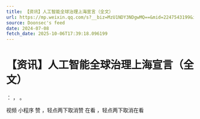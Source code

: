 ```yaml
---
title: 【资讯】人工智能全球治理上海宣言（全文）
url: https://mp.weixin.qq.com/s?__biz=MzU1NDY3NDgwMQ==&mid=2247543199&idx=1&sn=7cacf1102fc510315b4f5177d45bad63
source: Doonsec's feed
date: 2024-07-08
fetch_date: 2025-10-06T17:39:18.096199
---
```


# 【资讯】人工智能全球治理上海宣言（全文）

：
，
。

视频
小程序
赞
，轻点两下取消赞
在看
，轻点两下取消在看